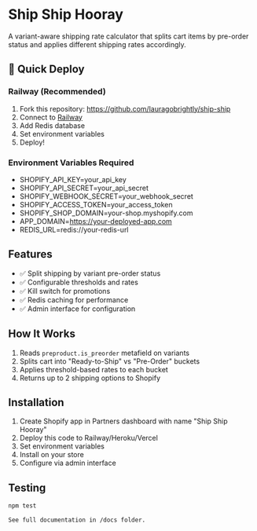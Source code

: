 # Ship Ship Hooray

A variant-aware shipping rate calculator that splits cart items by pre-order status and applies different shipping rates accordingly.

## 🚀 Quick Deploy

### Railway (Recommended)
1. Fork this repository: https://github.com/lauragobrightly/ship-ship
2. Connect to [Railway](https://railway.app)
3. Add Redis database
4. Set environment variables
5. Deploy!

### Environment Variables Required
- SHOPIFY_API_KEY=your_api_key
- SHOPIFY_API_SECRET=your_api_secret
- SHOPIFY_WEBHOOK_SECRET=your_webhook_secret
- SHOPIFY_ACCESS_TOKEN=your_access_token
- SHOPIFY_SHOP_DOMAIN=your-shop.myshopify.com
- APP_DOMAIN=https://your-deployed-app.com
- REDIS_URL=redis://your-redis-url

## Features
- ✅ Split shipping by variant pre-order status
- ✅ Configurable thresholds and rates  
- ✅ Kill switch for promotions
- ✅ Redis caching for performance
- ✅ Admin interface for configuration

## How It Works
1. Reads `preproduct.is_preorder` metafield on variants
2. Splits cart into "Ready-to-Ship" vs "Pre-Order" buckets
3. Applies threshold-based rates to each bucket
4. Returns up to 2 shipping options to Shopify

## Installation
1. Create Shopify app in Partners dashboard with name "Ship Ship Hooray"
2. Deploy this code to Railway/Heroku/Vercel
3. Set environment variables
4. Install on your store
5. Configure via admin interface

## Testing
```bash
npm test

See full documentation in /docs folder.
